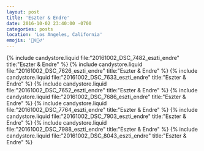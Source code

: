 ```yaml
---
layout: post
title: 'Eszter & Endre'
date: 2016-10-02 23:40:00 -0700
categories: posts
location: 'Los Angeles, California'
emojis: '👰‍♀️🤵‍♂️'
---
```


{% include candystore.liquid file:"20161002_DSC_7482_eszti_endre" title:"Eszter & Endre" %}
{% include candystore.liquid file:"20161002_DSC_7626_eszti_endre" title:"Eszter & Endre" %}
{% include candystore.liquid file:"20161002_DSC_7633_eszti_endre" title:"Eszter & Endre" %}
{% include candystore.liquid file:"20161002_DSC_7652_eszti_endre" title:"Eszter & Endre" %}
{% include candystore.liquid file:"20161002_DSC_7686_eszti_endre" title:"Eszter & Endre" %}
{% include candystore.liquid file:"20161002_DSC_7764_eszti_endre" title:"Eszter & Endre" %}
{% include candystore.liquid file:"20161002_DSC_7903_eszti_endre" title:"Eszter & Endre" %}
{% include candystore.liquid file:"20161002_DSC_7988_eszti_endre" title:"Eszter & Endre" %}
{% include candystore.liquid file:"20161002_DSC_8043_eszti_endre" title:"Eszter & Endre" %}
